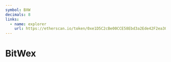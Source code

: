 ```yaml
---
symbol: BXW
decimals: 8
links:
  - name: explorer
    url: https://etherscan.io/token/0xe1D5C2cBe00CCE58Ebd3a2Ede42F2ea3018ad199
---
```


# BitWex
